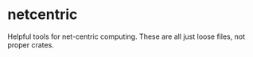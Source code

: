 # netcentric
Helpful tools for net-centric computing. These are all just loose files, not proper crates.
